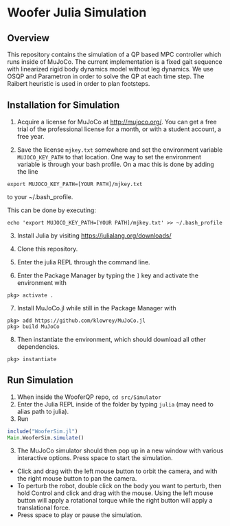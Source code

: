# Woofer Julia Simulation

## Overview
This repository contains the simulation of a QP based MPC controller which runs inside of MuJoCo. The current implementation is a fixed gait sequence with linearized rigid body dynamics model without leg dynamics. We use OSQP and Parametron in order to solve the QP at each time step. The Raibert heuristic is used in order to plan footsteps.

## Installation for Simulation
1. Acquire a license for MuJoCo at http://mujoco.org/. You can get a free trial of the professional license for a month, or with a student account, a free year.

2. Save the license ```mjkey.txt``` somewhere and set the environment variable ```MUJOCO_KEY_PATH``` to that location. One way to set the environment variable is through your bash profile. On a mac this is done by adding the line
```
export MUJOCO_KEY_PATH=[YOUR PATH]/mjkey.txt
```
to your ~/.bash_profile.

This can be done by executing:
```
echo 'export MUJOCO_KEY_PATH=[YOUR PATH]/mjkey.txt' >> ~/.bash_profile
```

3. Install Julia by visiting https://julialang.org/downloads/

4. Clone this repository.

5. Enter the julia REPL through the command line.

6. Enter the Package Manager by typing the `]` key and activate the environment with
```shell
pkg> activate .
```

7. Install MuJoCo.jl while still in the Package Manager with  
```shell
pkg> add https://github.com/klowrey/MuJoCo.jl
pkg> build MuJoCo
```

8. Then instantiate the environment, which should download all other dependencies.
```shell
pkg> instantiate
```
## Run Simulation
1. When inside the WooferQP repo, `cd src/Simulator`
2. Enter the Julia REPL inside of the folder by typing `julia` (may need to alias path to julia).
2. Run
```julia
include("WooferSim.jl")
Main.WooferSim.simulate()
```
3. The MuJoCo simulator should then pop up in a new window with various interactive options. Press space to start the simulation.
- Click and drag with the left mouse button to orbit the camera, and with the right mouse button to pan the camera.
- To perturb the robot, double click on the body you want to perturb, then hold Control and click and drag with the mouse. Using the left mouse button will apply a rotational torque while the right button will apply a translational force.
- Press space to play or pause the simulation.
